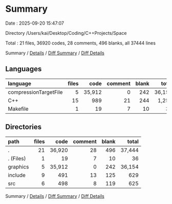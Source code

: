 # Summary

Date : 2025-09-20 15:47:07

Directory /Users/kai/Desktop/Coding/C++Projects/Space

Total : 21 files,  36920 codes, 28 comments, 496 blanks, all 37444 lines

Summary / [Details](details.md) / [Diff Summary](diff.md) / [Diff Details](diff-details.md)

## Languages
| language | files | code | comment | blank | total |
| :--- | ---: | ---: | ---: | ---: | ---: |
| compressionTargetFile | 5 | 35,912 | 0 | 242 | 36,154 |
| C++ | 15 | 989 | 21 | 244 | 1,254 |
| Makefile | 1 | 19 | 7 | 10 | 36 |

## Directories
| path | files | code | comment | blank | total |
| :--- | ---: | ---: | ---: | ---: | ---: |
| . | 21 | 36,920 | 28 | 496 | 37,444 |
| . (Files) | 1 | 19 | 7 | 10 | 36 |
| graphics | 5 | 35,912 | 0 | 242 | 36,154 |
| include | 9 | 491 | 13 | 125 | 629 |
| src | 6 | 498 | 8 | 119 | 625 |

Summary / [Details](details.md) / [Diff Summary](diff.md) / [Diff Details](diff-details.md)
